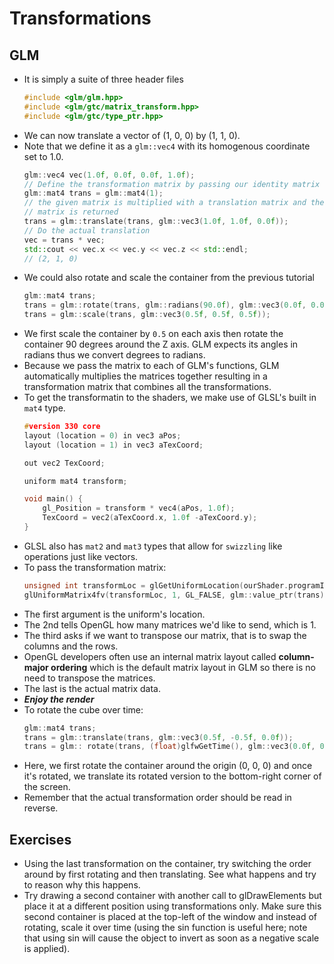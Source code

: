 # Transformations
## GLM
- It is simply a suite of three header files
    ```c++ 
    #include <glm/glm.hpp>
    #include <glm/gtc/matrix_transform.hpp>
    #include <glm/gtc/type_ptr.hpp>
    ```
- We can now translate a vector of (1, 0, 0) by (1, 1, 0).
- Note that we define it as a `glm::vec4` with its homogenous coordinate set to 1.0.
    ```c++
    glm::vec4 vec(1.0f, 0.0f, 0.0f, 1.0f);
    // Define the transformation matrix by passing our identity matrix
    glm::mat4 trans = glm::mat4(1);
    // the given matrix is multiplied with a translation matrix and the resulting
    // matrix is returned
    trans = glm::translate(trans, glm::vec3(1.0f, 1.0f, 0.0f));
    // Do the actual translation
    vec = trans * vec;
    std::cout << vec.x << vec.y << vec.z << std::endl;
    // (2, 1, 0)
    ```
- We could also rotate and scale the container from the previous tutorial
    ```c++
    glm::mat4 trans;
    trans = glm::rotate(trans, glm::radians(90.0f), glm::vec3(0.0f, 0.0f, 1.0f));
    trans = glm::scale(trans, glm::vec3(0.5f, 0.5f, 0.5f));
    ```
- We first scale the container by `0.5` on each axis then rotate the container 90 degrees around the Z axis. GLM expects its angles in radians thus we convert degrees to radians.
- Because we pass the matrix to each of GLM's functions, GLM automatically multiplies the matrices together resulting in a transformation matrix that combines all the transformations.
- To get the transformatin to the shaders, we make use of GLSL's built in `mat4` type.
    ```c++
    #version 330 core
    layout (location = 0) in vec3 aPos;
    layout (location = 1) in vec3 aTexCoord;

    out vec2 TexCoord;

    uniform mat4 transform;

    void main() {
        gl_Position = transform * vec4(aPos, 1.0f);
        TexCoord = vec2(aTexCoord.x, 1.0f -aTexCoord.y);
    }
    ```
- GLSL also has `mat2` and `mat3` types that allow for `swizzling` like operations just like vectors.
- To pass the transformation matrix:
    ```c++
    unsigned int transformLoc = glGetUniformLocation(ourShader.programID, "transform");
    glUniformMatrix4fv(transformLoc, 1, GL_FALSE, glm::value_ptr(trans));
    ```
- The first argument is the uniform's location.
- The 2nd tells OpenGL how many matrices we'd like to send, which is 1.
- The third asks if we want to transpose our matrix, that is to swap the columns and the rows.
- OpenGL developers often use an internal matrix layout called **column-major ordering** which is the default matrix layout in GLM so there is no need to transpose the matrices.
- The last is the actual matrix data.
- ***Enjoy the render***
- To rotate the cube over time:
    ```c++
    glm::mat4 trans;
    trans = glm::translate(trans, glm::vec3(0.5f, -0.5f, 0.0f));
    trans = glm:: rotate(trans, (float)glfwGetTime(), glm::vec3(0.0f, 0.0f, 1.0f));
    ```
- Here, we first rotate the container around the origin (0, 0, 0) and once it's rotated, we translate its rotated version to the bottom-right corner of the screen.
- Remember that the actual transformation order should be read in reverse.

## Exercises
- Using the last transformation on the container, try switching the order around by first rotating and then translating. See what happens and try to reason why this happens.
- Try drawing a second container with another call to glDrawElements but place it at a different position using transformations only. Make sure this second container is placed at the top-left of the window and instead of rotating, scale it over time (using the sin function is useful here; note that using sin will cause the object to invert as soon as a negative scale is applied).

